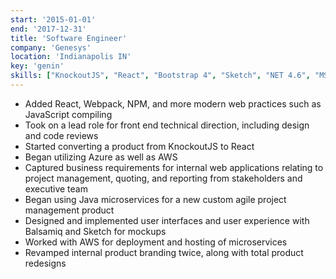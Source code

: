 ```yaml
---
start: '2015-01-01'
end: '2017-12-31'
title: 'Software Engineer'
company: 'Genesys'
location: 'Indianapolis IN'
key: 'genin'
skills: ["KnockoutJS", "React", "Bootstrap 4", "Sketch", "NET 4.6", "MS SQL", "Entity Framework", "UI/UX", "AWS", "GitHub", "Java"]
---
```

- Added React, Webpack, NPM, and more modern web practices such as JavaScript compiling
- Took on a lead role for front end technical direction, including design and code reviews
- Started converting a product from KnockoutJS to React
- Began utilizing Azure as well as AWS
- Captured business requirements for internal web applications relating to project management, quoting, and reporting from stakeholders and executive team
- Began using Java microservices for a new custom agile project management product
- Designed and implemented user interfaces and user experience with Balsamiq and Sketch for mockups
- Worked with AWS for deployment and hosting of microservices
- Revamped internal product branding twice, along with total product redesigns